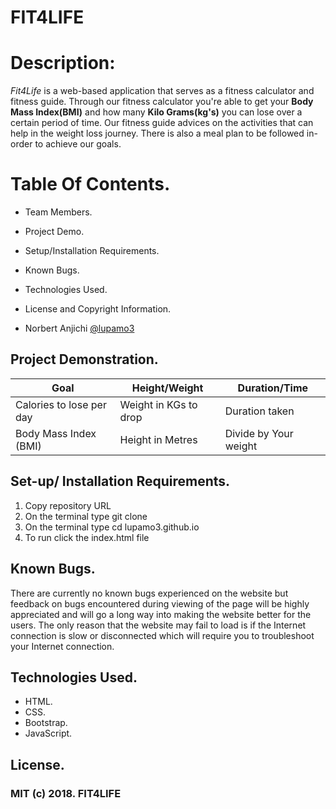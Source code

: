 


#                                                FIT4LIFE
 
 # Description: 
 _Fit4Life_ is a web-based application that serves as a fitness calculator and fitness guide. Through our fitness calculator you're able to get your **Body Mass Index(BMI)** and how many **Kilo Grams(kg's)** you can lose over a certain period of time. Our fitness guide advices on the activities that can help in the weight loss journey. There is also a meal plan to be followed in-order to achieve our goals. 

 
# Table Of Contents.
* Team Members.
* Project Demo.
* Setup/Installation Requirements.
* Known Bugs.
* Technologies Used.
* License and Copyright Information. 

* Norbert Anjichi [@lupamo3](https://github.com/lupamo3)

## Project Demonstration. 
Goal                  | Height/Weight    | Duration/Time 
----------------------| -----------------| --------------------
Calories to lose per day| Weight in KGs to drop | Duration taken
Body Mass Index (BMI) | Height in Metres | Divide by Your weight 



## Set-up/ Installation Requirements. 
1. Copy repository URL
2. On the terminal type git clone <URL>
3. On the terminal type cd lupamo3.github.io
4. To run click the index.html file
  
  ## Known Bugs. 
  There are currently no known bugs experienced on the website but feedback on bugs encountered during viewing of the page will be highly appreciated and will go a long way into making the website better for the users. The only reason that the website may fail to load is if the Internet connection is slow or disconnected which will require you to troubleshoot your Internet connection.
  
  ## Technologies Used.
  * HTML.
  * CSS.
  * Bootstrap.
  * JavaScript.
  
  ## License.
  ### MIT (c) 2018. FIT4LIFE

